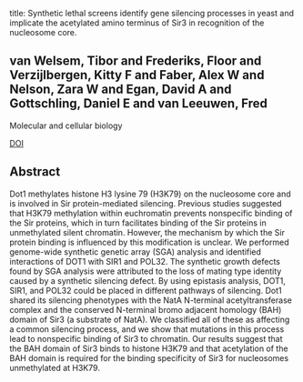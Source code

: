 title: Synthetic lethal screens identify gene silencing processes in yeast and implicate the acetylated amino terminus of Sir3 in recognition of the nucleosome core.

## van Welsem, Tibor and Frederiks, Floor and Verzijlbergen, Kitty F and Faber, Alex W and Nelson, Zara W and Egan, David A and Gottschling, Daniel E and van Leeuwen, Fred
Molecular and cellular biology

<a href="https://doi.org/10.1128/MCB.02050-07">DOI</a>

## Abstract
Dot1 methylates histone H3 lysine 79 (H3K79) on the nucleosome core and is involved in Sir protein-mediated silencing. Previous studies suggested that H3K79 methylation within euchromatin prevents nonspecific binding of the Sir proteins, which in turn facilitates binding of the Sir proteins in unmethylated silent chromatin. However, the mechanism by which the Sir protein binding is influenced by this modification is unclear. We performed genome-wide synthetic genetic array (SGA) analysis and identified interactions of DOT1 with SIR1 and POL32. The synthetic growth defects found by SGA analysis were attributed to the loss of mating type identity caused by a synthetic silencing defect. By using epistasis analysis, DOT1, SIR1, and POL32 could be placed in different pathways of silencing. Dot1 shared its silencing phenotypes with the NatA N-terminal acetyltransferase complex and the conserved N-terminal bromo adjacent homology (BAH) domain of Sir3 (a substrate of NatA). We classified all of these as affecting a common silencing process, and we show that mutations in this process lead to nonspecific binding of Sir3 to chromatin. Our results suggest that the BAH domain of Sir3 binds to histone H3K79 and that acetylation of the BAH domain is required for the binding specificity of Sir3 for nucleosomes unmethylated at H3K79.

